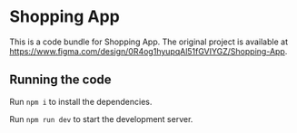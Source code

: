 
  # Shopping App

  This is a code bundle for Shopping App. The original project is available at https://www.figma.com/design/0R4og1hyupqAl51fGVIYGZ/Shopping-App.

  ## Running the code

  Run `npm i` to install the dependencies.

  Run `npm run dev` to start the development server.
  